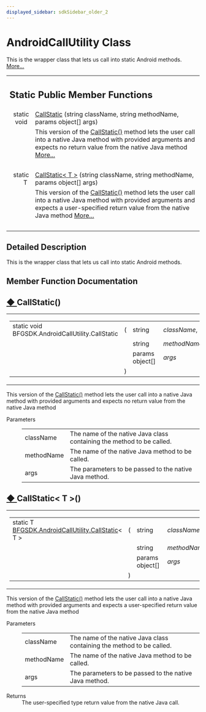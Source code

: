 ```yaml
---
displayed_sidebar: sdkSidebar_older_2
---
```

# AndroidCallUtility Class 

<div class="contents">This is the wrapper class that lets us call into static Android methods.    <a href="class_b_f_g_s_d_k_1_1_android_call_utility.html#details">More...</a><table class="memberdecls"><tr class="heading"><td colspan="2"><h2 class="groupheader"><a id="pub-static-methods" name="pub-static-methods"></a> Static Public Member Functions</h2></td></tr><tr class="memitem:a221c6bb009742fd0b1d69866f108f99a"><td class="memItemLeft" align="right" valign="top">static void&#160;</td><td class="memItemRight" valign="bottom"><a class="el" href="class_b_f_g_s_d_k_1_1_android_call_utility.html#a221c6bb009742fd0b1d69866f108f99a">CallStatic</a> (string className, string methodName, params object[] args)</td></tr><tr class="memdesc:a221c6bb009742fd0b1d69866f108f99a"><td class="mdescLeft">&#160;</td><td class="mdescRight">This version of the <a class="el" href="class_b_f_g_s_d_k_1_1_android_call_utility.html#a221c6bb009742fd0b1d69866f108f99a" title="This version of the CallStatic() method lets the user call into a native Java method with provided ar...">CallStatic()</a> method lets the user call into a native Java method with provided arguments and expects no return value from the native Java method  <a href="class_b_f_g_s_d_k_1_1_android_call_utility.html#a221c6bb009742fd0b1d69866f108f99a">More...</a><br /></td></tr><tr class="separator:a221c6bb009742fd0b1d69866f108f99a"><td class="memSeparator" colspan="2">&#160;</td></tr><tr class="memitem:ad3cdaa4259df4c135d13457e1497d49b"><td class="memItemLeft" align="right" valign="top">static T&#160;</td><td class="memItemRight" valign="bottom"><a class="el" href="class_b_f_g_s_d_k_1_1_android_call_utility.html#ad3cdaa4259df4c135d13457e1497d49b">CallStatic&lt; T &gt;</a> (string className, string methodName, params object[] args)</td></tr><tr class="memdesc:ad3cdaa4259df4c135d13457e1497d49b"><td class="mdescLeft">&#160;</td><td class="mdescRight">This version of the <a class="el" href="class_b_f_g_s_d_k_1_1_android_call_utility.html#a221c6bb009742fd0b1d69866f108f99a" title="This version of the CallStatic() method lets the user call into a native Java method with provided ar...">CallStatic()</a> method lets the user call into a native Java method with provided arguments and expects a user-specified return value from the native Java method  <a href="class_b_f_g_s_d_k_1_1_android_call_utility.html#ad3cdaa4259df4c135d13457e1497d49b">More...</a><br /></td></tr><tr class="separator:ad3cdaa4259df4c135d13457e1497d49b"><td class="memSeparator" colspan="2">&#160;</td></tr></table><a name="details" id="details"></a><h2 class="groupheader">Detailed Description</h2><div class="textblock">This is the wrapper class that lets us call into static Android methods. </div><h2 class="groupheader">Member Function Documentation</h2><a id="a221c6bb009742fd0b1d69866f108f99a" name="a221c6bb009742fd0b1d69866f108f99a"></a><h2 class="memtitle"><span class="permalink"><a href="#a221c6bb009742fd0b1d69866f108f99a">&#9670;&nbsp;</a></span>CallStatic()</h2><div class="memitem"><div class="memproto"><table class="mlabels"><tr><td class="mlabels-left"><table class="memname"><tr><td class="memname">static void BFGSDK.AndroidCallUtility.CallStatic </td><td>(</td><td class="paramtype">string&#160;</td><td class="paramname"><em>className</em>, </td></tr><tr><td class="paramkey"></td><td></td><td class="paramtype">string&#160;</td><td class="paramname"><em>methodName</em>, </td></tr><tr><td class="paramkey"></td><td></td><td class="paramtype">params object[]&#160;</td><td class="paramname"><em>args</em>&#160;</td></tr><tr><td></td><td>)</td><td></td><td></td></tr></table></td><td class="mlabels-right"><span class="mlabels"><span class="mlabel">inline</span><span class="mlabel">static</span></span></td></tr></table></div><div class="memdoc">This version of the <a class="el" href="class_b_f_g_s_d_k_1_1_android_call_utility.html#a221c6bb009742fd0b1d69866f108f99a" title="This version of the CallStatic() method lets the user call into a native Java method with provided ar...">CallStatic()</a> method lets the user call into a native Java method with provided arguments and expects no return value from the native Java method <dl class="params"><dt>Parameters</dt><dd><table class="params"><tr><td class="paramname">className</td><td>The name of the native Java class containing the method to be called.</td></tr><tr><td class="paramname">methodName</td><td>The name of the native Java method to be called.</td></tr><tr><td class="paramname">args</td><td>The parameters to be passed to the native Java method.</td></tr></table></dd></dl></div></div><a id="ad3cdaa4259df4c135d13457e1497d49b" name="ad3cdaa4259df4c135d13457e1497d49b"></a><h2 class="memtitle"><span class="permalink"><a href="#ad3cdaa4259df4c135d13457e1497d49b">&#9670;&nbsp;</a></span>CallStatic&lt; T &gt;()</h2><div class="memitem"><div class="memproto"><table class="mlabels"><tr><td class="mlabels-left"><table class="memname"><tr><td class="memname">static T <a class="el" href="class_b_f_g_s_d_k_1_1_android_call_utility.html#a221c6bb009742fd0b1d69866f108f99a">BFGSDK.AndroidCallUtility.CallStatic</a>&lt; T &gt; </td><td>(</td><td class="paramtype">string&#160;</td><td class="paramname"><em>className</em>, </td></tr><tr><td class="paramkey"></td><td></td><td class="paramtype">string&#160;</td><td class="paramname"><em>methodName</em>, </td></tr><tr><td class="paramkey"></td><td></td><td class="paramtype">params object[]&#160;</td><td class="paramname"><em>args</em>&#160;</td></tr><tr><td></td><td>)</td><td></td><td></td></tr></table></td><td class="mlabels-right"><span class="mlabels"><span class="mlabel">inline</span><span class="mlabel">static</span></span></td></tr></table></div><div class="memdoc">This version of the <a class="el" href="class_b_f_g_s_d_k_1_1_android_call_utility.html#a221c6bb009742fd0b1d69866f108f99a" title="This version of the CallStatic() method lets the user call into a native Java method with provided ar...">CallStatic()</a> method lets the user call into a native Java method with provided arguments and expects a user-specified return value from the native Java method <dl class="params"><dt>Parameters</dt><dd><table class="params"><tr><td class="paramname">className</td><td>The name of the native Java class containing the method to be called.</td></tr><tr><td class="paramname">methodName</td><td>The name of the native Java method to be called.</td></tr><tr><td class="paramname">args</td><td>The parameters to be passed to the native Java method.</td></tr></table></dd></dl><dl class="section return"><dt>Returns</dt><dd>The user-specified type return value from the native Java call. </dd></dl></div></div></div> 
